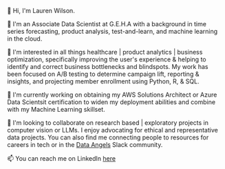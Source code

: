 
👋 Hi, I'm Lauren Wilson.

💼 I'm an Associate Data Scientist at G.E.H.A with a background in time series forecasting, product analysis, test-and-learn, and machine learning in the cloud.

🚀 I'm interested in all things healthcare | product analytics | business optimization, specifically improving the user's experience & helping to identify and correct business bottlenecks and blindspots. My work has been focused on A/B testing to determine campaign lift, reporting & insights, and projecting member enrollment using Python, R, & SQL.

🌱 I'm currently working on obtaining my AWS Solutions Architect or Azure Data Scientsit certification to widen my deployment abilities and combine with my Machine Learning skillset.

👯 I'm looking to collaborate on research based | exploratory projects in computer vision or LLMs. I enjoy advocating for ethical and representative data projects. You can also find me connecting people to resources for careers in tech or in the [Data Angels](https://www.dataangels.org/) Slack community.

📫 You can reach me on LinkedIn [here](https://www.linkedin.com/in/alaurenwilson/)
